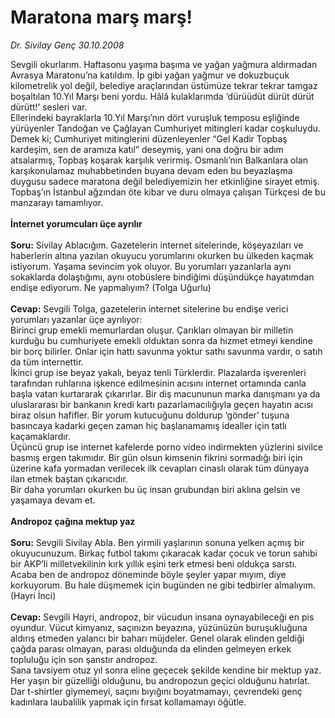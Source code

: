 # Maratona marş marş!

*Dr. Sivilay Genç 30.10.2008*

<div class="taraf_structure_2col_1zq">
<div class="margen_n">



 <p>Sevgili okurlarım. Haftasonu yaşıma başıma ve yağan yağmura aldırmadan Avrasya Maratonu’na katıldım. İp gibi yağan yağmur ve dokuzbuçuk kilometrelik yol değil, belediye araçlarından üstümüze tekrar tekrar tamgaz boşaltılan 10.Yıl Marşı beni yordu. Hâlâ kulaklarımda ‘dürüüdüt dürüt dürüt dürütt!’ sesleri var. <br/>Ellerindeki bayraklarla 10.Yıl Marşı’nın dört vuruşluk temposu eşliğinde yürüyenler Tandoğan ve Çağlayan Cumhuriyet mitingleri kadar coşkuluydu. Demek ki; Cumhuriyet mitinglerini düzenleyenler “Gel Kadir Topbaş kardeşim, sen de aramıza katıl” deseymiş, yani ona doğru bir adım atsalarmış, Topbaş koşarak karşılık verirmiş. Osmanlı’nın Balkanlara olan karşıkonulamaz muhabbetinden buyana devam eden bu beyazlaşma duygusu sadece maratona değil belediyemizin her etkinliğine sirayet etmiş. Topbaş’ın İstanbul ağzından öte kibar ve duru olmaya çalışan Türkçesi de bu manzarayı tamamlıyor. <br/><br/><b>İnternet yorumcuları üçe ayrılır<br/><br/></b><b>Soru:</b> Sivilay Ablacığım. Gazetelerin internet sitelerinde, köşeyazıları ve haberlerin altına yazılan okuyucu yorumlarını okurken bu ülkeden kaçmak istiyorum. Yaşama sevincim yok oluyor. Bu yorumları yazanlarla aynı sokaklarda dolaştığımı, aynı otobüslere bindiğimi düşündükçe hayatımdan endişe ediyorum. Ne yapmalıyım? (Tolga Uğurlu) <br/><b><br/>Cevap:</b> Sevgili Tolga, gazetelerin internet sitelerine bu endişe verici yorumları yazanlar üçe ayrılıyor:<br/>Birinci grup emekli memurlardan oluşur. Çarıkları olmayan bir milletin kurduğu bu cumhuriyete emekli olduktan sonra da hizmet etmeyi kendine bir borç bilirler. Onlar için hattı savunma yoktur sathı savunma vardır, o satıh da tüm internettir. <br/>İkinci grup ise beyaz yakalı, beyaz tenli Türklerdir. Plazalarda işverenleri tarafından ruhlarına işkence edilmesinin acısını internet ortamında canla başla vatan kurtararak çıkarırlar. Bir diş macununun marka danışmanı ya da uluslararası bir bankanın kredi kartı pazarlamacılığıyla geçen hayatın acısı biraz olsun hafifler. Bir yorum kutucuğunu doldurup ‘gönder’ tuşuna basıncaya kadarki geçen zaman hiç başlanamamış idealler için tatlı kaçamaklardır. <br/>Üçüncü grup ise internet kafelerde porno video indirmekten yüzlerini sivilce basmış ergen takımıdır. Bir gün olsun kimsenin fikrini sormadığı biri için üzerine kafa yormadan verilecek ilk cevapları cinaslı olarak tüm dünyaya ilan etmek baştan çıkarıcıdır. <br/>Bir daha yorumları okurken bu üç insan grubundan biri aklına gelsin ve yaşamaya devam et. <br/><br/><b>Andropoz çağına mektup yaz<br/><br/></b><b>Soru:</b> Sevgili Sivilay Abla. Ben yirmili yaşlarının sonuna yelken açmış bir okuyucunuzum. Birkaç futbol takımı çıkaracak kadar çocuk ve torun sahibi bir AKP’li milletvekilinin kırk yıllık eşini terk etmesi beni oldukça sarstı. Acaba ben de andropoz döneminde böyle şeyler yapar mıyım, diye korkuyorum. Bu hale düşmemek için bugünden ne gibi tedbirler almalıyım. (Hayri İnci)<br/><b><br/>Cevap:</b> Sevgili Hayri, andropoz, bir vücudun insana oynayabileceği en pis oyundur. Vücut kimyanız, saçınızın beyazına, yüzünüzün buruşukluğuna aldırış etmeden yalancı bir baharı müjdeler. Genel olarak elinden geldiği çağda parası olmayan, parası olduğunda da elinden gelmeyen erkek topluluğu için son şanstır andropoz. <br/>Sana tavsiyem otuz yıl sonra eline geçecek şekilde kendine bir mektup yaz. Her yaşın bir güzelliği olduğunu, bu andropozun geçici olduğunu hatırlat. Dar t-shirtler giymemeyi, saçını bıyığını boyatmamayı, çevrendeki genç kadınlara laubalilik yapmak için fırsat kollamamayı öğütle.</p>
<br/>
<br/>
<br/>



<br/>


<div id="taraf_not">
</div>

</div>


</div>
